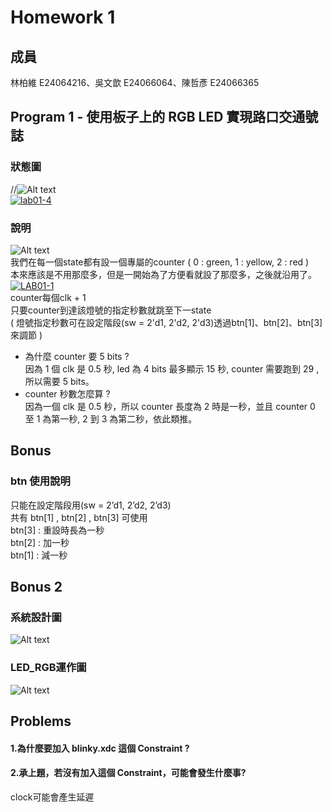 # Homework 1
## 成員
林柏維 E24064216、吳文歆 E24066064、陳哲彥 E24066365
## Program 1 - 使用板子上的 RGB LED 實現路口交通號誌
### 狀態圖
//![Alt text](https://i.ibb.co/qDR6hDD/image.jpg)  
<a href="https://ibb.co/4Rgqsbx"><img src="https://i.ibb.co/jkZNVCF/lab01-4.png" alt="lab01-4" border="0"></a><br />
### 說明
![Alt text](https://i.ibb.co/yBNWpQj/1.png)  
我們在每一個state都有設一個專屬的counter ( 0 : green, 1 : yellow, 2 : red )  
本來應該是不用那麼多，但是一開始為了方便看就設了那麼多，之後就沿用了。  
<a href="https://ibb.co/vkz39JL/"><img src="https://i.ibb.co/QMmP06Y/LAB01-1.png" alt="LAB01-1" border="0"></a><br />
counter每個clk + 1  
只要counter到達該燈號的指定秒數就跳至下一state  
( 燈號指定秒數可在設定階段(sw = 2'd1, 2'd2, 2'd3)透過btn[1]、btn[2]、btn[3]來調節 )  


* 為什麼 counter 要 5 bits ?  
因為 1 個 clk 是 0.5 秒, led 為 4 bits 最多顯示 15 秒, counter 需要跑到 29 ,所以需要 5 bits。
* counter 秒數怎麼算 ?  
因為一個 clk 是 0.5 秒，所以 counter 長度為 2 時是一秒，並且 counter 0 至 1 為第一秒,  2 到 3 為第二秒，依此類推。

## Bonus
### btn 使用說明  
只能在設定階段用(sw = 2’d1, 2’d2, 2’d3)  
共有 btn[1] , btn[2] , btn[3] 可使用  
btn[3] : 重設時長為一秒  
btn[2] : 加一秒  
btn[1] : 減一秒  
## Bonus 2
### 系統設計圖
![Alt text](https://i.ibb.co/7Vkd0c6/3.png)  
### LED_RGB運作圖
![Alt text](https://i.ibb.co/xgnDdcv/2.png)
## Problems
#### 1.為什麼要加入 blinky.xdc 這個 Constraint ?

#### 2.承上題，若沒有加入這個 Constraint，可能會發生什麼事?
clock可能會產生延遲

